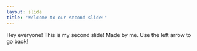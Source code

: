 ```yaml
---
layout: slide
title: "Welcome to our second slide!"
---
```

Hey everyone! This is my second slide! Made by me.
Use the left arrow to go back!
